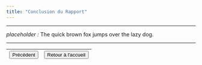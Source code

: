 ```yaml
---
title: "Conclusion du Rapport"
---
```

***
*placeholder :* The quick brown fox jumps over the lazy dog.
***

|<button onclick="window.location.href='https://vhascoet-pro.github.io/portfolio-bts.github.io/RDS1/rds1_4';">Précédent</button>|<button onclick="window.location.href='https://vhascoet-pro.github.io/portfolio-bts.github.io';">Retour à l'accueil</button>|
|-|-|